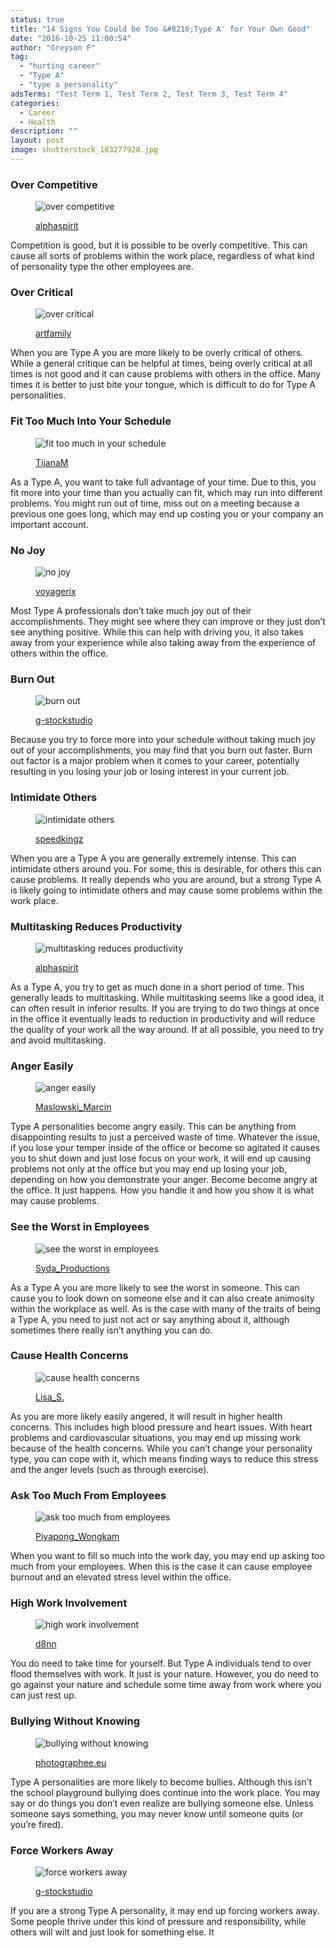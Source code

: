 ```yaml
---
status: true
title: "14 Signs You Could be Too &#8216;Type A' for Your Own Good"
date: "2016-10-25 11:00:54"
author: "Greyson F"
tag:
  - "hurting career"
  - "Type A"
  - "type a personality"
adsTerms: "Test Term 1, Test Term 2, Test Term 3, Test Term 4"
categories:
  - Career
  - Health
description: ""
layout: post
image: shutterstock_183277928.jpg
---
```


### Over Competitive

<figure aria-describedby="caption-attachment-4265" class="wp-caption alignnone" id="attachment_4265" style="width: 700px">

![over competitive](/posts/shutterstock_207086488.jpg)<figcaption class="wp-caption-text" id="caption-attachment-4265">[alphaspirit](https://www.shutterstock.com/pic-207086488/stock-photo-business-competition-with-jumping-businessman-over-obstacle.html)</figcaption></figure>

Competition is good, but it is possible to be overly competitive. This can cause all sorts of problems within the work place, regardless of what kind of personality type the other employees are.

### Over Critical

<figure aria-describedby="caption-attachment-4266" class="wp-caption alignnone" id="attachment_4266" style="width: 700px">

![over critical](/posts/shutterstock_50676901.jpg)<figcaption class="wp-caption-text" id="caption-attachment-4266">[artfamily](https://www.shutterstock.com/pic-50676901/stock-photo-portrait-of-business-people-woman-taken-mistake-in-report-isolated-on-white-background.html)</figcaption></figure>

When you are Type A you are more likely to be overly critical of others. While a general critique can be helpful at times, being overly critical at all times is not good and it can cause problems with others in the office. Many times it is better to just bite your tongue, which is difficult to do for Type A personalities.

### Fit Too Much Into Your Schedule

<figure aria-describedby="caption-attachment-4267" class="wp-caption alignnone" id="attachment_4267" style="width: 700px">

![fit too much in your schedule](/posts/shutterstock_204043207.jpg)<figcaption class="wp-caption-text" id="caption-attachment-4267">[TijanaM](https://www.shutterstock.com/pic-204043207/stock-photo-woman-pulling-clock-hands-backwards.html)</figcaption></figure>

As a Type A, you want to take full advantage of your time. Due to this, you fit more into your time than you actually can fit, which may run into different problems. You might run out of time, miss out on a meeting because a previous one goes long, which may end up costing you or your company an important account.

### No Joy

<figure aria-describedby="caption-attachment-4268" class="wp-caption alignnone" id="attachment_4268" style="width: 700px">

![no joy](/posts/shutterstock_426884746.jpg)<figcaption class="wp-caption-text" id="caption-attachment-4268">[voyagerix](https://www.shutterstock.com/pic-426884746/stock-photo-female-contemplating-serious-matters-astonishing-beauty-thinking-about-higher-things.html)</figcaption></figure>

Most Type A professionals don’t take much joy out of their accomplishments. They might see where they can improve or they just don’t see anything positive. While this can help with driving you, it also takes away from your experience while also taking away from the experience of others within the office.

### Burn Out

<figure aria-describedby="caption-attachment-4269" class="wp-caption alignnone" id="attachment_4269" style="width: 700px">

![burn out](/posts/shutterstock_342537272.jpg)<figcaption class="wp-caption-text" id="caption-attachment-4269">[g-stockstudio](https://www.shutterstock.com/pic-342537272/stock-photo-feeling-exhausted-frustrated-young-man-carrying-eyeglasses-and-keeping-eyes-closed-while-sitting.html)</figcaption></figure>

Because you try to force more into your schedule without taking much joy out of your accomplishments, you may find that you burn out faster. Burn out factor is a major problem when it comes to your career, potentially resulting in you losing your job or losing interest in your current job.

### Intimidate Others

<figure aria-describedby="caption-attachment-4270" class="wp-caption alignnone" id="attachment_4270" style="width: 700px">

![intimidate others](/posts/shutterstock_347126168.jpg)<figcaption class="wp-caption-text" id="caption-attachment-4270">[speedkingz](https://www.shutterstock.com/pic-347126168/stock-photo-aggressive-businessman-shouting-at-female-colleague.html)</figcaption></figure>

When you are a Type A you are generally extremely intense. This can intimidate others around you. For some, this is desirable, for others this can cause problems. It really depends who you are around, but a strong Type A is likely going to intimidate others and may cause some problems within the work place.

### Multitasking Reduces Productivity

<figure aria-describedby="caption-attachment-4278" class="wp-caption alignnone" id="attachment_4278" style="width: 700px">

![multitasking reduces productivity](/posts/shutterstock_183277928.jpg)<figcaption class="wp-caption-text" id="caption-attachment-4278">[alphaspirit](https://www.shutterstock.com/pic-183277928/stock-photo-concept-of-multitasking-with-businessman-who-carries-out-various-operations.html)</figcaption></figure>

As a Type A, you try to get as much done in a short period of time. This generally leads to multitasking. While multitasking seems like a good idea, it can often result in inferior results. If you are trying to do two things at once in the office it eventually leads to reduction in productivity and will reduce the quality of your work all the way around. If at all possible, you need to try and avoid multitasking.

### Anger Easily

<figure aria-describedby="caption-attachment-4271" class="wp-caption alignnone" id="attachment_4271" style="width: 700px">

![anger easily](/posts/shutterstock_171671267.jpg)<figcaption class="wp-caption-text" id="caption-attachment-4271">[Maslowski_Marcin](https://www.shutterstock.com/pic-171671267/stock-photo-businessman-shouting.html)

</figcaption></figure>

Type A personalities become angry easily. This can be anything from disappointing results to just a perceived waste of time. Whatever the issue, if you lose your temper inside of the office or become so agitated it causes you to shut down and just lose focus on your work, it will end up causing problems not only at the office but you may end up losing your job, depending on how you demonstrate your anger. Become become angry at the office. It just happens. How you handle it and how you show it is what may cause problems.

### See the Worst in Employees

<figure aria-describedby="caption-attachment-4272" class="wp-caption alignnone" id="attachment_4272" style="width: 700px">

![see the worst in employees](/posts/shutterstock_268014329.jpg)<figcaption class="wp-caption-text" id="caption-attachment-4272">[Syda_Productions](https://www.shutterstock.com/pic-268014329/stock-photo-business-technology-and-office-concept-older-man-and-young-man-having-argument-in-office.html)</figcaption></figure>

As a Type A you are more likely to see the worst in someone. This can cause you to look down on someone else and it can also create animosity within the workplace as well. As is the case with many of the traits of being a Type A, you need to just not act or say anything about it, although sometimes there really isn’t anything you can do.

### Cause Health Concerns

<figure aria-describedby="caption-attachment-4273" class="wp-caption alignnone" id="attachment_4273" style="width: 700px">

![cause health concerns](/posts/shutterstock_313939655.jpg)<figcaption class="wp-caption-text" id="caption-attachment-4273">[Lisa_S.](https://www.shutterstock.com/pic-313939655/stock-photo-a-woman-holding-a-clinical-thermometer-hindquarters-symbolic-photo-for-sick-and-fever.html)</figcaption></figure>

As you are more likely easily angered, it will result in higher health concerns. This includes high blood pressure and heart issues. With heart problems and cardiovascular situations, you may end up missing work because of the health concerns. While you can’t change your personality type, you can cope with it, which means finding ways to reduce this stress and the anger levels (such as through exercise).

### Ask Too Much From Employees

<figure aria-describedby="caption-attachment-4274" class="wp-caption alignnone" id="attachment_4274" style="width: 700px">

![ask too much from employees](/posts/shutterstock_410069455.jpg)<figcaption class="wp-caption-text" id="caption-attachment-4274">[Piyapong_Wongkam](https://www.shutterstock.com/pic-410069455/stock-photo-stacks-of-paper.html)</figcaption></figure>

When you want to fill so much into the work day, you may end up asking too much from your employees. When this is the case it can cause employee burnout and an elevated stress level within the office.

### High Work Involvement

<figure aria-describedby="caption-attachment-4275" class="wp-caption alignnone" id="attachment_4275" style="width: 700px">

![high work involvement](/posts/shutterstock_356083061.jpg)<figcaption class="wp-caption-text" id="caption-attachment-4275">[d8nn](https://www.shutterstock.com/pic-356083061/stock-photo-portrait-of-stressed-business-man-in-the-office.html)</figcaption></figure>

You do need to take time for yourself. But Type A individuals tend to over flood themselves with work. It just is your nature. However, you do need to go against your nature and schedule some time away from work where you can just rest up.

### Bullying Without Knowing

<figure aria-describedby="caption-attachment-4276" class="wp-caption alignnone" id="attachment_4276" style="width: 700px">

![bullying without knowing](/posts/shutterstock_219738391.jpg)<figcaption class="wp-caption-text" id="caption-attachment-4276">[photographee.eu](https://www.shutterstock.com/pic-219738391/stock-photo-troubled-secretary-and-her-angry-director-at-work.html)

</figcaption></figure>

Type A personalities are more likely to become bullies. Although this isn’t the school playground bullying does continue into the work place. You may say or do things you don’t even realize are bullying someone else. Unless someone says something, you may never know until someone quits (or you’re fired).

### Force Workers Away

<figure aria-describedby="caption-attachment-4277" class="wp-caption alignnone" id="attachment_4277" style="width: 700px">

![force workers away](/posts/shutterstock_200625674.jpg)<figcaption class="wp-caption-text" id="caption-attachment-4277">[g-stockstudio](https://www.shutterstock.com/pic-200625674/stock-photo-tired-of-office-life-rear-view-of-man-in-formalwear-walking-away-from-his-working-place.html)</figcaption></figure>

If you are a strong Type A personality, it may end up forcing workers away. Some people thrive under this kind of pressure and responsibility, while others will wilt and just look for something else. It
